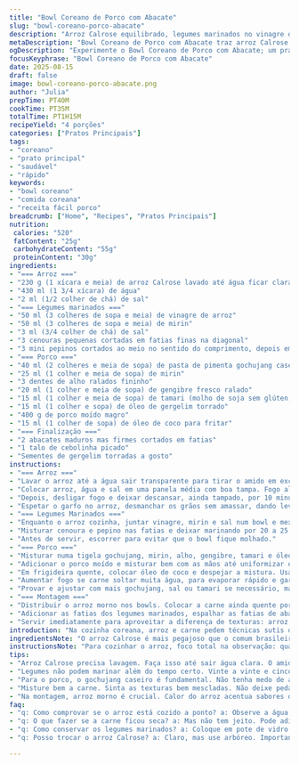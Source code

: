 ```yaml
---
title: "Bowl Coreano de Porco com Abacate"
slug: "bowl-coreano-porco-abacate"
description: "Arroz Calrose equilibrado, legumes marinados no vinagre de arroz e mirin com toque crocante, carne de porco moída temperada na medida certa com gochujang caseiro e gengibre, finalizado com abacate cremoso e cebolinha fresca. Troquei molho shoyu comum por tamari para menos sódio e usei óleo de coco no lugar do vegetal, deixando o prato mais aromático. Aprendi que o segredo está no ponto certo da carne: caramelizada, sem ficar ressecada. Legumes não devem marinar tempo demais pra não perder textura. Detalhes no preparo do arroz e microtemperos fazem toda diferença aqui."
metaDescription: "Bowl Coreano de Porco com Abacate traz arroz Calrose equilibrado, carne de porco saborosa, legumes crocantes e abacate cremoso para 4 porções."
ogDescription: "Experimente o Bowl Coreano de Porco com Abacate; um prato equilibrado com sabores intensos e texturas surpreendentes."
focusKeyphrase: "Bowl Coreano de Porco com Abacate"
date: 2025-08-15
draft: false
image: bowl-coreano-porco-abacate.png
author: "Julia"
prepTime: PT40M
cookTime: PT35M
totalTime: PT1H15M
recipeYield: "4 porções"
categories: ["Pratos Principais"]
tags:
- "coreano"
- "prato principal"
- "saudável"
- "rápido"
keywords:
- "bowl coreano"
- "comida coreana"
- "receita fácil porco"
breadcrumb: ["Home", "Recipes", "Pratos Principais"]
nutrition: 
 calories: "520"
 fatContent: "25g"
 carbohydrateContent: "55g"
 proteinContent: "30g"
ingredients:
- "=== Arroz ==="
- "230 g (1 xícara e meia) de arroz Calrose lavado até água ficar clara"
- "430 ml (1 3/4 xícara) de água"
- "2 ml (1/2 colher de chá) de sal"
- "=== Legumes marinados ==="
- "50 ml (3 colheres de sopa e meia) de vinagre de arroz"
- "50 ml (3 colheres de sopa e meia) de mirin"
- "3 ml (3/4 colher de chá) de sal"
- "3 cenouras pequenas cortadas em fatias finas na diagonal"
- "3 mini pepinos cortados ao meio no sentido do comprimento, depois em fatias finas tipo meia-lua"
- "=== Porco ==="
- "40 ml (2 colheres e meia de sopa) de pasta de pimenta gochujang caseira (flambar para tirar o fogo se preferir)"
- "25 ml (1 colher e meia de sopa) de mirin"
- "3 dentes de alho ralados fininho"
- "20 ml (1 colher e meia de sopa) de gengibre fresco ralado"
- "15 ml (1 colher e meia de sopa) de tamari (molho de soja sem glúten, menos salgado)"
- "15 ml (1 colher e sopa) de óleo de gergelim torrado"
- "400 g de porco moído magro"
- "15 ml (1 colher de sopa) de óleo de coco para fritar"
- "=== Finalização ==="
- "2 abacates maduros mas firmes cortados em fatias"
- "1 talo de cebolinha picado"
- "Sementes de gergelim torradas a gosto"
instructions:
- "=== Arroz ==="
- "Lavar o arroz até a água sair transparente para tirar o amido em excesso; isso evita arroz grudento demais depois."
- "Colocar arroz, água e sal em uma panela média com boa tampa. Fogo alto até ferver, então abaixar para fogo mínimo e deixar cozinhando por uns 14 minutos, com tampa, pra água ser absorvida devagar."
- "Depois, desligar fogo e deixar descansar, ainda tampado, por 10 minutos. Isso evita grãos murchos ou queimados no fundo."
- "Espetar o garfo no arroz, desmanchar os grãos sem amassar, dando leve mexida pra abrir caminho para o vapor."
- "=== Legumes Marinados ==="
- "Enquanto o arroz cozinha, juntar vinagre, mirin e sal num bowl e mexer até o sal dissolver."
- "Misturar cenoura e pepino nas fatias e deixar marinando por 20 a 25 minutos. Não mais que isso, senão viram picles muito moles e perdem crocância."
- "Antes de servir, escorrer para evitar que o bowl fique molhado."
- "=== Porco ==="
- "Misturar numa tigela gochujang, mirin, alho, gengibre, tamari e óleo de gergelim. O óleo é fundamental pra dar sabor na carne e evitar que resseque na panela."
- "Adicionar o porco moído e misturar bem com as mãos até uniformizar os temperos. Essa etapa é crucial para carne ficar saborosa por igual."
- "Em frigideira quente, colocar óleo de coco e despejar a mistura. Usar colher de pau pra ir separando os pedaços e mexer frequentemente para caramelizar, formando aquelas bordas douradas que dão textura."
- "Aumentar fogo se carne soltar muita água, para evaporar rápido e garantir crocância. Isso deve levar entre 9 a 12 minutos dependendo do fogão."
- "Provar e ajustar com mais gochujang, sal ou tamari se necessário, mas sem exagerar para não ficar salgado."
- "=== Montagem ==="
- "Distribuir o arroz morno nos bowls. Colocar a carne ainda quente por cima, regando com um pouco do suco que se formou na panela, pois está cheio de sabor."
- "Adicionar as fatias dos legumes marinados, espalhar as fatias de abacate e finalizar com cebolinha picada e sementes de gergelim por cima. Dá um contraste visual e de sabor."
- "Servir imediatamente para aproveitar a diferença de texturas: arroz macio, carne caramelizada, legumes crocantes e abacate cremoso."
introduction: "Na cozinha coreana, arroz e carne pedem técnicas sutis que nem todo mundo sabe explicar. Já queimei carne demais e deixei legumes moles, perdi ponto. Mudei ingredientes e tempos até achar o equilíbrio – a essência é sentir a textura do arroz, o aroma da carne na frigideira quando começa a dourar, o aroma do gengibre fresco junto do gochujang que esquenta sem queimar. Acrescentei tamari no lugar do shoyu e óleo de coco no lugar de vegetal para aroma mais rico, e substituí um pouco do vinagre de arroz para realçar o fresco sem deixar ácido demais. A simplicidade é uma aposta, mas as pequenas nuances fazem toda diferença."
ingredientsNote: "O arroz Calrose é mais pegajoso que o comum brasileiro, tem grãos curtos, ótimo para segurar o molho. Se não achar, substitua por arroz arbóreo, lavando bem para tirar amido. O vinagre de arroz é fundamental nas marinadas: traz acidez leve, diferente do vinagre branco comum. Já o mirin, doce e alcoólico, ajuda a equilibrar e carmelizar. Na falta de pasta gochujang, misture pasta de pimenta com um toque de melaço, soja fermentada e vinagre de arroz. O óleo de gergelim torrado é potente mas essencial para o sabor ligeiramente defumado - não substitua por óleo comum. Quando não achar tamari, use shoyu com pouco sal. Para óleo vegetal, indico óleo de coco para apoiar o sabor do gengibre e pimenta, mas use o que tiver."
instructionsNote: "Para cozinhar o arroz, foco total na observação: quando ferver, abaixe fogo, não mexa a panela, tampa sempre para vaporizar. Descansar é tão importante quanto o cozimento. Nos legumes, marinar o tempo ideal dá crocância. Passar disso, vira água e perde graça. Na carne, o segredo está em deixar um caramelizado uniforme; mexa sempre e vá sentindo cheiro da carne tentando queimar, reajuste na hora. Quando a frigideira soltar cheiro de queimado forte, abaixe fogo. Ao montar, sirva tudo fresco: quente, frio e cremoso. Usar colher de pau para carne evita que ela vire patê, mantém pedaços. Cozinhar gochujang diretamente na panela ajuda a despertar aromas que não saem só misturando de última hora."
tips:
- "Arroz Calrose precisa lavagem. Faça isso até sair água clara. O amido gruda os grãos. Água na medida é importante. Cocção em fogo baixo é essencial. Não mexa."
- "Legumes não podem marinar além do tempo certo. Vinte a vinte e cinco minutos são suficientes. Depois disso, viriam picles moles. Marinada certa evita isso. Olho na crocância."
- "Para o porco, o gochujang caseiro é fundamental. Não tenha medo de ajustar. Adicione mais se necessário. O aceite bem quente ajuda a caramelizar rápido. Sensação crocante é o ideal."
- "Misture bem a carne. Sinta as texturas bem mescladas. Não deixe pedaços grandes. Frigideira deve ser aquecida antes de pôr o óleo de coco. Isso evita que a carne fique aguada."
- "Na montagem, arroz morno é crucial. Calor do arroz acentua sabores da carne. Regar com suco que se forma na frigideira faz diferença. Contraste de texturas é visual e gustativo."
faq:
- "q: Como comprovar se o arroz está cozido a ponto? a: Observe a água sumir, grãos soltos, não grudentos. Descanse tampado. Cheiro é forte."
- "q: O que fazer se a carne ficou seca? a: Mas não tem jeito. Pode adicionar mais molho. Um pouco de água quente. Fresco é melhor."
- "q: Como conservar os legumes marinados? a: Coloque em pote de vidro. Conserva bem. Pode durar uns dias. Verifique antes de usar."
- "q: Posso trocar o arroz Calrose? a: Claro, mas use arbóreo. Importante lavar bem para soltar amido. Cocção é similar, fique de olho."

---
```

